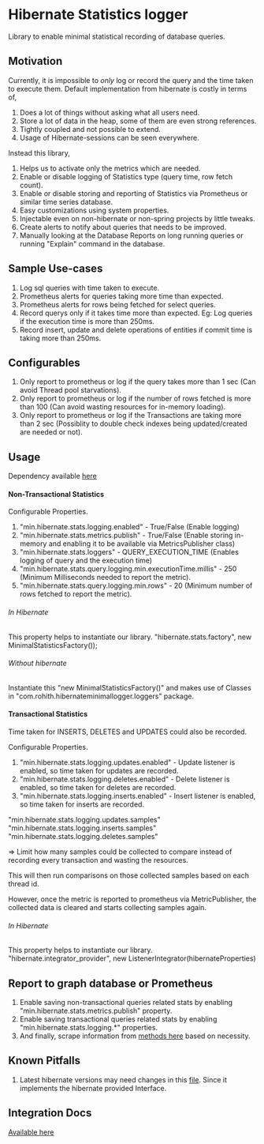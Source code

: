# Hibernate Statistics logger

Library to enable minimal statistical recording of database queries.

## Motivation

Currently, it is impossible to *only* log or record the query and the time taken to execute them. 
Default implementation from hibernate is costly in terms of,
1. Does a lot of things without asking what all users need.
2. Store a lot of data in the heap, some of them are even strong references.
3. Tightly coupled and not possible to extend.
4. Usage of Hibernate-sessions can be seen everywhere.

Instead this library,
1. Helps us to activate only the metrics which are needed.
2. Enable or disable logging of Statistics type (query time, row fetch count).
3. Enable or disable storing and reporting of Statistics via Prometheus or similar time series database.
4. Easy customizations using system properties.
5. Injectable even on non-hibernate or non-spring projects by little tweaks.
6. Create alerts to notify about queries that needs to be improved.
7. Manually looking at the Database Reports on long running queries or running "Explain" command in the database. 

## Sample Use-cases

1. Log sql queries with time taken to execute.
2. Prometheus alerts for queries taking more time than expected.
3. Prometheus alerts for rows being fetched for select queries.
4. Record querys only if it takes time more than expected. Eg: Log queries if the execution time is more than 250ms.
5. Record insert, update and delete operations of entities if commit time is taking more than 250ms. 

## Configurables

1. Only report to prometheus or log if the query takes more than 1 sec (Can avoid Thread pool starvations).
2. Only report to prometheus or log if the number of rows fetched is more than 100 (Can avoid wasting resources for in-memory loading).
3. Only report to prometheus or log if the Transactions are taking more than 2 sec (Possiblity to double check indexes being updated/created are needed or not).

## Usage

Dependency available [here](https://mvnrepository.com/artifact/com.github.jango89/hibernate-minimal-logger)

#### Non-Transactional Statistics

Configurable Properties.
1. "min.hibernate.stats.logging.enabled" - True/False (Enable logging)
2. "min.hibernate.stats.metrics.publish" - True/False (Enable storing in-memory and enabling it to be available via MetricsPublisher class)
3. "min.hibernate.stats.loggers" - QUERY_EXECUTION_TIME (Enables logging of query and the execution time)
4. "min.hibernate.stats.query.logging.min.executionTime.millis" - 250 (Minimum Milliseconds needed to report the metric).
5. "min.hibernate.stats.query.logging.min.rows" - 20 (Minimum number of rows fetched to report the metric).

###### In Hibernate

This property helps to instantiate our library.
"hibernate.stats.factory", new MinimalStatisticsFactory());

###### Without hibernate

Instantiate this "new MinimalStatisticsFactory()" and makes use of Classes in "com.rohith.hibernateminimallogger.loggers" package.

#### Transactional Statistics

Time taken for INSERTS, DELETES and UPDATES could also be recorded.

Configurable Properties.

1. "min.hibernate.stats.logging.updates.enabled" - Update listener is enabled, so time taken for updates are recorded.
3. "min.hibernate.stats.logging.deletes.enabled" - Delete listener is enabled, so time taken for deletes are recorded.
5. "min.hibernate.stats.logging.inserts.enabled" - Insert listener is enabled, so time taken for inserts are recorded.

"min.hibernate.stats.logging.updates.samples"
"min.hibernate.stats.logging.inserts.samples"
"min.hibernate.stats.logging.deletes.samples"

=> Limit how many samples could be collected to compare instead of recording every transaction and wasting the resources. 

This will then run comparisons on those collected samples based on each thread id.

However, once the metric is reported to prometheus via MetricPublisher, the collected data is cleared and starts collecting samples again.

###### In Hibernate

This property helps to instantiate our library.
"hibernate.integrator_provider", new ListenerIntegrator(hibernateProperties)

## Report to graph database or Prometheus

1. Enable saving non-transactional queries related stats by enabling "min.hibernate.stats.metrics.publish" property.
2. Enable saving transactional queries related stats by enabling "min.hibernate.stats.logging.*" properties.
3. And finally, scrape information from [methods here](https://github.com/jango89/hibernate-minimal-logger/blob/main/src/main/kotlin/com/rohith/hibernateminimallogger/metrics/MetricPublisher.kt) based on necessity.

## Known Pitfalls

1. Latest hibernate versions may need changes in this [file](https://github.com/jango89/hibernate-minimal-logger/blob/main/src/main/kotlin/com/rohith/hibernateminimallogger/hibernateenablers/StatisticsIntegrator.kt). Since it implements the hibernate provided Interface.


## Integration Docs

[Available here](https://github.com/jango89/hibernate-minimal-logger/wiki)

